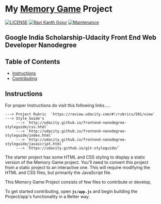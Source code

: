 # My [Memory Game](https://google-india-scholarship.github.io/GoogleIndiaScholarship_PCC2_Project_Memory-Game/) Project

[![LICENSE](https://img.shields.io/github/license/ravireddy07/GoogleIndiaScholarship_PCC2_Project_Memory-Game)](https://github.com/ravireddy07/GoogleIndiaScholarship_PCC2_Project_Memory-Game/blob/master/LICENSE) [![Ravi Kanth Gojur](https://img.shields.io/badge/Author-@ravireddy07-gray.svg?colorA=gray&colorB=dodgerblue&logo=github)](https://github.com/ravireddy07/) [![Maintenance](https://img.shields.io/maintenance/yes/2020?color=green&logo=github)](https://github.com/ravireddy07/)


## Google India Scholarship-Udacity Front End Web Developer Nanodegree

## **Table of Contents**

* [Instructions](#instructions)
* [Contributing](#contributing)


## Instructions


For proper Instructions do visit this following links.....

    ---> Project Rubric  `https://review.udacity.com/#!/rubrics/591/view`
    ---> Style Guide's
         ---> `http://udacity.github.io/frontend-nanodegree-styleguide/css.html`
         ---> `http://udacity.github.io/frontend-nanodegree-styleguide/index.html`
         ---> `http://udacity.github.io/frontend-nanodegree-styleguide/javascript.html`
         ---> `https://udacity.github.io/git-styleguide/`

The starter project has some HTML and CSS styling to display a static version of the Memory Game project. You'll need to convert this project from a static project to an interactive one. This will require modifying the HTML and CSS files, but primarily the JavaScript file.

This Memory Game Project consists of few files to contribute or develop,

To get started contributing, open **`js/app.js`** and begin building the Project/app's functionality in a Better way.
